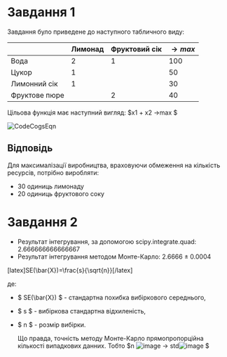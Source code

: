 # Завдання 1
Завдання було приведене до наступного табличного виду:

|                | Лимонад   | Фруктовий сік | $→max$ |
|----------------|-----------|---------------|---------------------|
| Вода           | 2         | 1             | 100                 |
| Цукор          | 1         |               | 50                  |
| Лимонний сік   | 1         |               | 30                  |
| Фруктове пюре  |           | 2             | 40                  |

Цільова функція має наступний вигляд:
$x1 + x2 →max $ 

![CodeCogsEqn](https://github.com/IIchukissII/goit-algo-hw-10/assets/133657307/ae2d6a68-bad8-4ddb-97c7-e2171ef9b10c)



## Відповідь
Для максималізації виробництва, враховуючи обмеження на кількість ресурсів, потрібно виробляти:
- 30 одиниць лимонаду
- 20 одиниць фруктового соку

# Завдання 2

- Результат інтегрування, за допомогою scipy.integrate.quad: 2.666666666666667
- Результат інтегрування методом Монте-Карло: 2.6666 ± 0.0004

 [latex]SE(\bar{X})=\frac{s}{\sqrt{n}}[/latex]

де:
- $ SE(\bar{X}) $ - стандартна похибка вибіркового середнього,
- $ s $ - вибіркова стандартна відхиленість,
- $ n $ - розмір вибірки.

  Що правда, точність методу Монте-Карло прямопропорційна кількості випадкових данних. Тобто $n ![image](https://github.com/IIchukissII/goit-algo-hw-10/assets/133657307/39cb5002-44a3-445a-a545-b6ddf9106fe6) → std![image](https://github.com/IIchukissII/goit-algo-hw-10/assets/133657307/c013027f-e46e-4a4f-8a92-372b5bf749a9)
$
